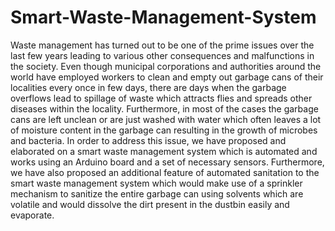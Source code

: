 # Smart-Waste-Management-System
Waste management has turned out to be one of the prime issues over the last few years leading to various other consequences and malfunctions in the society. Even though municipal corporations and authorities around the world have employed workers to clean and empty out garbage cans of their localities every once in few days, there are days when the garbage overflows lead to spillage of waste which attracts flies and spreads other diseases within the locality. Furthermore, in most of the cases the garbage cans are left unclean or are just washed with water which often leaves a lot of moisture content in the garbage can resulting in the growth of microbes and bacteria. In order to address this issue, we have proposed and elaborated on a smart waste management system which is automated and works using an Arduino board and a set of necessary sensors. Furthermore, we have also proposed an additional feature of automated sanitation to the smart waste management system which would make use of a sprinkler mechanism to sanitize the entire garbage can using solvents which are volatile and would dissolve the dirt present in the dustbin easily and evaporate.
 
